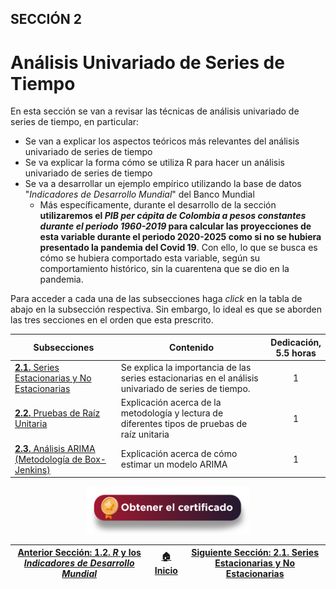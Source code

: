 ## SECCIÓN 2
# Análisis Univariado de Series de Tiempo

En esta sección se van a revisar las técnicas de análisis univariado de series de tiempo, en particular:
* Se van a explicar los aspectos teóricos más relevantes del análisis univariado de series de tiempo
* Se va explicar la forma cómo se utiliza R para hacer un análisis univariado de series de tiempo
* Se va a desarrollar un ejemplo empírico utilizando la base de datos "_Indicadores de Desarrollo Mundial_" del Banco Mundial
  * Más específicamente, durante el desarrollo de la sección **utilizaremos el _PIB per cápita de Colombia a pesos constantes durante el periodo 1960-2019_ para calcular las proyecciones de esta variable durante el periodo 2020-2025 como si no se hubiera presentado la pandemia del Covid 19**. Con ello, lo que se busca es cómo se hubiera comportado esta variable, según su comportamiento histórico, sin la cuarentena que se dio en la pandemia. 

Para acceder a cada una de las subsecciones haga _click_ en la tabla de abajo en la subsección respectiva. Sin embargo, lo ideal es que se aborden las tres secciones en el orden que esta prescrito.

| Subsecciones                                                                   | Contenido                                                                                            | Dedicación,<br> 5.5 horas | 
|--------------------------------------------------------------------------------|------------------------------------------------------------------------------------------------------|:-------------------------:|
| [**2.1.** Series Estacionarias y No Estacionarias](Seccion02_01/Readme.md)     | Se explica la importancia de las series estacionarias en el análisis univariado de series de tiempo. |              1            | 
| [**2.2.** Pruebas de Raíz Unitaria](Seccion02_02/Readme.md) | Explicación acerca de la metodología y lectura de diferentes tipos de pruebas de raíz unitaria                          |              1            | 
| [**2.3.** Análisis ARIMA (Metodología de Box-Jenkins)](Seccion02_03/Readme.md) | Explicación acerca de cómo estimar un modelo ARIMA                                                   |              1            | 

<div align="center"><a href="https://enlace-academico.escuelaing.edu.co/psc/FORMULARIO/EMPLOYEE/SA/c/EC_LOCALIZACION_RE.LC_FRM_ADMEDCO_FL.GBL" target="_blank"><img src="https://github.com/alvaroperdomo/World-Econometrics/blob/main/.icons/IconCEHBotonCertificado.png" alt="World-Econometrics" width="260" border="0" /></a></div>


| [Anterior Sección: 1.2. _R_ y los _Indicadores de Desarrollo Mundial_](../Seccion01/Seccion01_02/README.md) | [:house: Inicio](../README.md) |[Siguiente Sección: 2.1. Series Estacionarias y No Estacionarias](Seccion02_01/README.md) |
|-------------------------------------------------------------------------------------------------------------|--------------------------------|-------------------------------------------------------------------------------------------|
